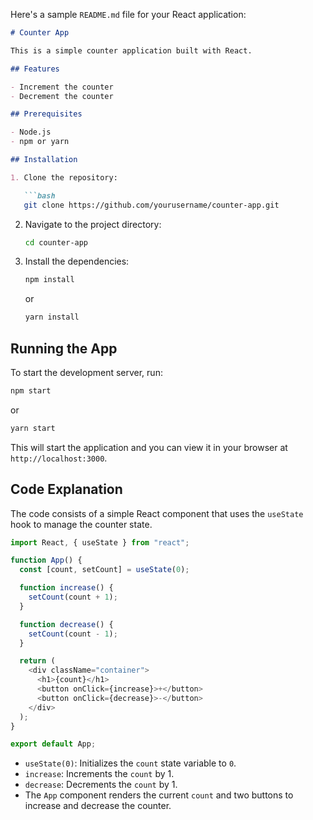 Here's a sample `README.md` file for your React application:

```markdown
# Counter App

This is a simple counter application built with React.

## Features

- Increment the counter
- Decrement the counter

## Prerequisites

- Node.js
- npm or yarn

## Installation

1. Clone the repository:

   ```bash
   git clone https://github.com/yourusername/counter-app.git
   ```

2. Navigate to the project directory:

   ```bash
   cd counter-app
   ```

3. Install the dependencies:

   ```bash
   npm install
   ```

   or

   ```bash
   yarn install
   ```

## Running the App

To start the development server, run:

```bash
npm start
```

or

```bash
yarn start
```

This will start the application and you can view it in your browser at `http://localhost:3000`.

## Code Explanation

The code consists of a simple React component that uses the `useState` hook to manage the counter state.

```javascript
import React, { useState } from "react";

function App() {
  const [count, setCount] = useState(0);

  function increase() {
    setCount(count + 1);
  }

  function decrease() {
    setCount(count - 1);
  }

  return (
    <div className="container">
      <h1>{count}</h1>
      <button onClick={increase}>+</button>
      <button onClick={decrease}>-</button>
    </div>
  );
}

export default App;
```

- `useState(0)`: Initializes the `count` state variable to `0`.
- `increase`: Increments the `count` by 1.
- `decrease`: Decrements the `count` by 1.
- The `App` component renders the current `count` and two buttons to increase and decrease the counter.



